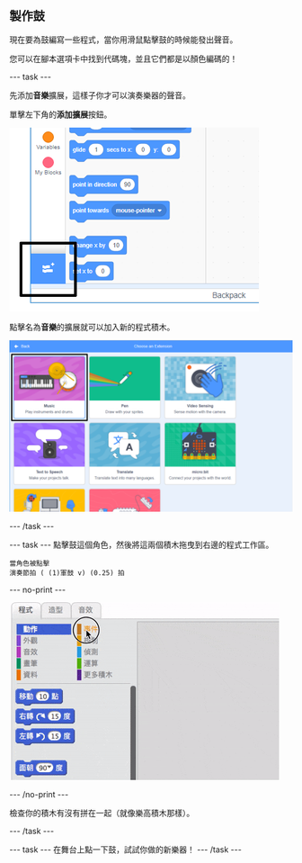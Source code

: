 ## 製作鼓

現在要為鼓編寫一些程式，當你用滑鼠點擊鼓的時候能發出聲音。

您可以在腳本選項卡中找到代碼塊，並且它們都是以顏色編碼的！

\--- task \---

先添加**音樂**擴展，這樣子你才可以演奏樂器的聲音。

單擊左下角的**添加擴展**按鈕。

![添加擴展按鈕高亮圖示](images/add-extension-annotated.png)

點擊名為**音樂**的擴展就可以加入新的程式積木。

![音樂擴展圖示](images/click-music-annotated.png)

\--- /task \---

\--- task \--- 點擊鼓這個角色，然後將這兩個積木拖曳到右邊的程式工作區。

```blocks3
當角色被點擊
演奏節拍 ( (1)軍鼓 v) (0.25) 拍
```

\--- no-print \---

![截圖](images/connect-block.gif)

\--- /no-print \---

檢查你的積木有沒有拼在一起（就像樂高積木那樣）。

\--- /task \---

\--- task \--- 在舞台上點一下鼓，試試你做的新樂器！ \--- /task \---